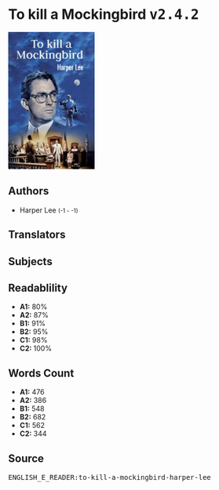 # To kill a Mockingbird <kbd>v2.4.2</kbd>

![](./cover.medium.jpg "")

## Authors


 - Harper Lee <small>(-1 - -1)</small>

## Translators



## Subjects



## Readablility


 - **A1:** 80%
 - **A2:** 87%
 - **B1:** 91%
 - **B2:** 95%
 - **C1:** 98%
 - **C2:** 100%

## Words Count


 - **A1:** 476
 - **A2:** 386
 - **B1:** 548
 - **B2:** 682
 - **C1:** 562
 - **C2:** 344

## Source


<kbd>ENGLISH_E_READER:to-kill-a-mockingbird-harper-lee</kbd>
